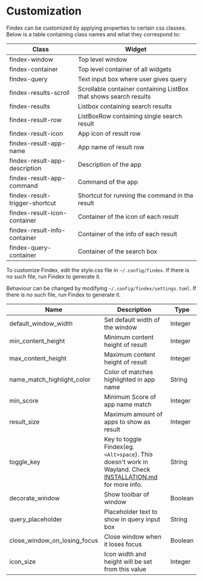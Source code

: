 # Customization

Findex can be customized by applying properties to certain css classes. Below is a table containing class names and what they correspond to:

| Class                          | Widget                                                            |
|--------------------------------|-------------------------------------------------------------------|
| findex-window                  | Top level window                                                  |
| findex-container               | Top level container of all widgets                                |
| findex-query                   | Text input box where user gives query                             |
| findex-results-scroll          | Scrollable container containing ListBox that shows search results |
| findex-results                 | Listbox containing search results                                 |
| findex-result-row              | ListBoxRow containing single search result                        |
| findex-result-icon             | App icon of result row                                            |
| findex-result-app-name         | App name of result row                                            |
| findex-result-app-description  | Description of the app                                            |
| findex-result-app-command      | Command of the app                                                |
| findex-result-trigger-shortcut | Shortcut for running the command in the result                    |
| findex-result-icon-container   | Container of the icon of each result                              |
| findex-result-info-container   | Container of the info of each result                              |
| findex-query-container         | Container of the search box                                       |

To customize Findex, edit the style.css file in `~/.config/findex`. If there is no such file, run Findex to generate it.

Behaviour can be changed by modifying `~/.config/findex/settings.toml`. If there is no such file, run Findex to generate it.

| Name                         | Description                                                                                                                     | Type    |
|------------------------------|---------------------------------------------------------------------------------------------------------------------------------|---------|
| default_window_width         | Set default width of the window                                                                                                 | Integer |
| min_content_height           | Minimum content height of result                                                                                                | Integer |
| max_content_height           | Maximum content height of result                                                                                                | Integer |
| name_match_highlight_color   | Color of matches highlighted in app name                                                                                        | String  |
| min_score                    | Minimum Score of app name match                                                                                                 | Integer |
| result_size                  | Maximum amount of apps to show as result                                                                                        | Integer |
| toggle_key                   | Key to toggle Findex(eg. `<Alt>space`). This doesn't work in Wayland. Check [INSTALLATION.md](./INSTALLATION.md) for more info. | String  |
| decorate_window              | Show toolbar of window                                                                                                          | Boolean |
| query_placeholder            | Placeholder text to show in query input box                                                                                     | String  |
| close_window_on_losing_focus | Close window when it loses focus                                                                                                | Boolean |
| icon_size                    | Icon width and height will be set from this value                                                                               | Integer |
